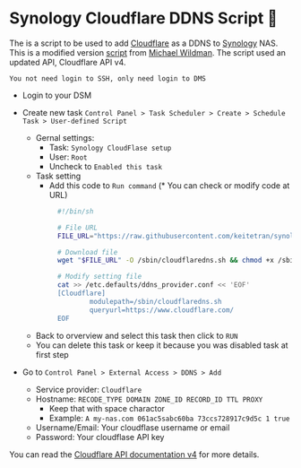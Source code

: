 # Synology Cloudflare DDNS Script 📜
The is a script to be used to add [Cloudflare](https://www.cloudflare.com/) as a DDNS to [Synology](https://www.synology.com/) NAS. This is a modified version [script](https://gist.github.com/tehmantra/f1d2579f3c922e8bb4a0) from [Michael Wildman](https://gist.github.com/tehmantra). The script used an updated API, Cloudflare API v4.

```
You not need login to SSH, only need login to DMS
```

- Login to your DSM
- Create new task `Control Panel > Task Scheduler > Create > Schedule Task > User-defined Script`
  - Gernal settings: 
    - Task: `Synology CloudFlase setup`
    - User: `Root`
    - Uncheck to `Enabled this task`
  - Task setting
    - Add this code to `Run command` (* You can check or modify code at URL)
      ```bash
        #!/bin/sh

        # File URL
        FILE_URL="https://raw.githubusercontent.com/keitetran/synology-cloudflase-ddns/master/cloudflareddns.sh"

        # Download file 
        wget "$FILE_URL" -O /sbin/cloudflaredns.sh && chmod +x /sbin/cloudflaredns.sh

        # Modify setting file 
        cat >> /etc.defaults/ddns_provider.conf << 'EOF'
        [Cloudflare]
                modulepath=/sbin/cloudflaredns.sh
                queryurl=https://www.cloudflare.com/
        EOF
      ```
  - Back to orverview and select this task then click to `RUN`
  - You can delete this task or keep it because you was disabled task at first step

- Go to `Control Panel > External Access > DDNS > Add`
  - Service provider: `Cloudflare`
  - Hostname: `RECODE_TYPE DOMAIN ZONE_ID RECORD_ID TTL PROXY`
    - Keep that with space charactor
    - Example: `A my-nas.com 061ac5sabc60ba 73ccs728917c9d5c 1 true`
  - Username/Email: Your cloudflase username or email
  - Password: Your cloudflase API key

You can read the [Cloudflare API documentation v4](https://api.cloudflare.com/#dns-records-for-a-zone-update-dns-record) for more details.
